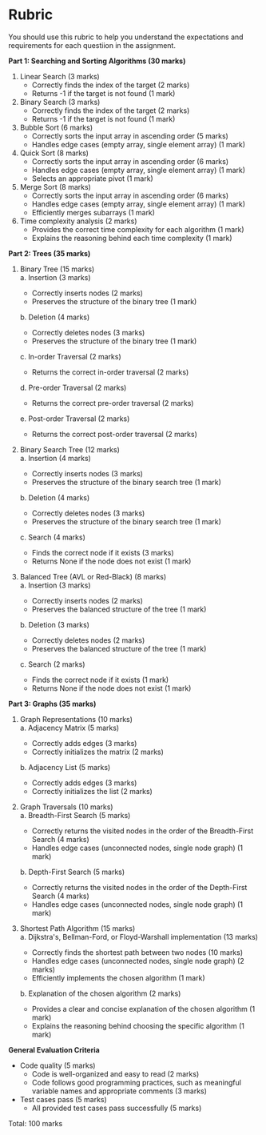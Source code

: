 # Rubric

You should use this rubric to help you understand the expectations and requirements for each questiion in the assignment.

**Part 1: Searching and Sorting Algorithms (30 marks)**

1. Linear Search (3 marks)
   * Correctly finds the index of the target (2 marks)
   * Returns -1 if the target is not found (1 mark)
2. Binary Search (3 marks)
   * Correctly finds the index of the target (2 marks)
   * Returns -1 if the target is not found (1 mark)
3. Bubble Sort (6 marks)
   * Correctly sorts the input array in ascending order (5 marks)
   * Handles edge cases (empty array, single element array) (1 mark)
4. Quick Sort (8 marks)
   * Correctly sorts the input array in ascending order (6 marks)
   * Handles edge cases (empty array, single element array) (1 mark)
   * Selects an appropriate pivot (1 mark)
5. Merge Sort (8 marks)
   * Correctly sorts the input array in ascending order (6 marks)
   * Handles edge cases (empty array, single element array) (1 mark)
   * Efficiently merges subarrays (1 mark)
6. Time complexity analysis (2 marks)
   * Provides the correct time complexity for each algorithm (1 mark)
   * Explains the reasoning behind each time complexity (1 mark)

**Part 2: Trees (35 marks)**

1.  Binary Tree (15 marks) \
    a. Insertion (3 marks)

    * Correctly inserts nodes (2 marks)
    * Preserves the structure of the binary tree (1 mark)&#x20;

    b. Deletion (4 marks)

    * Correctly deletes nodes (3 marks)
    * Preserves the structure of the binary tree (1 mark)&#x20;

    c. In-order Traversal (2 marks)

    * Returns the correct in-order traversal (2 marks)&#x20;

    d. Pre-order Traversal (2 marks)

    * Returns the correct pre-order traversal (2 marks)&#x20;

    e. Post-order Traversal (2 marks)

    * Returns the correct post-order traversal (2 marks)
2.  Binary Search Tree (12 marks) \
    a. Insertion (4 marks)

    * Correctly inserts nodes (3 marks)
    * Preserves the structure of the binary search tree (1 mark)&#x20;

    b. Deletion (4 marks)

    * Correctly deletes nodes (3 marks)
    * Preserves the structure of the binary search tree (1 mark)&#x20;

    c. Search (4 marks)

    * Finds the correct node if it exists (3 marks)
    * Returns None if the node does not exist (1 mark)
3.  Balanced Tree (AVL or Red-Black) (8 marks) \
    a. Insertion (3 marks)

    * Correctly inserts nodes (2 marks)
    * Preserves the balanced structure of the tree (1 mark)&#x20;

    b. Deletion (3 marks)

    * Correctly deletes nodes (2 marks)
    * Preserves the balanced structure of the tree (1 mark)&#x20;

    c. Search (2 marks)

    * Finds the correct node if it exists (1 mark)
    * Returns None if the node does not exist (1 mark)

**Part 3: Graphs (35 marks)**

1.  Graph Representations (10 marks) \
    a. Adjacency Matrix (5 marks)

    * Correctly adds edges (3 marks)
    * Correctly initializes the matrix (2 marks)&#x20;

    b. Adjacency List (5 marks)

    * Correctly adds edges (3 marks)
    * Correctly initializes the list (2 marks)
2.  Graph Traversals (10 marks) \
    a. Breadth-First Search (5 marks)

    * Correctly returns the visited nodes in the order of the Breadth-First Search (4 marks)
    * Handles edge cases (unconnected nodes, single node graph) (1 mark)&#x20;

    b. Depth-First Search (5 marks)

    * Correctly returns the visited nodes in the order of the Depth-First Search (4 marks)
    * Handles edge cases (unconnected nodes, single node graph) (1 mark)
3.  Shortest Path Algorithm (15 marks) \
    a. Dijkstra's, Bellman-Ford, or Floyd-Warshall implementation (13 marks)

    * Correctly finds the shortest path between two nodes (10 marks)
    * Handles edge cases (unconnected nodes, single node graph) (2 marks)
    * Efficiently implements the chosen algorithm (1 mark)&#x20;

    b. Explanation of the chosen algorithm (2 marks)

    * Provides a clear and concise explanation of the chosen algorithm (1 mark)
    * Explains the reasoning behind choosing the specific algorithm (1 mark)

**General Evaluation Criteria**

* Code quality (5 marks)
  * Code is well-organized and easy to read (2 marks)
  * Code follows good programming practices, such as meaningful variable names and appropriate comments (3 marks)
* Test cases pass (5 marks)
  * All provided test cases pass successfully (5 marks)

Total: 100 marks
